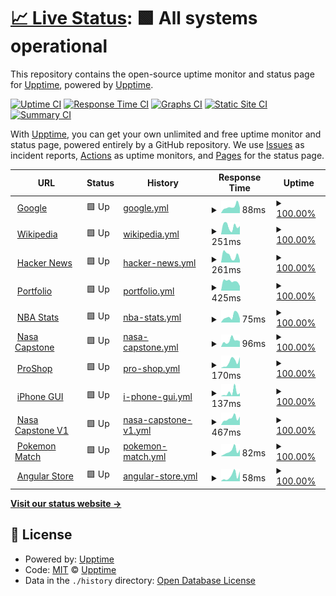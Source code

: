 # [📈 Live Status](https://upptime.github.io/upptime): <!--live status--> **🟩 All systems operational**

This repository contains the open-source uptime monitor and status page for [Upptime](https://upptime.js.org), powered by [Upptime](https://github.com/upptime/upptime).

[![Uptime CI](https://github.com/nprasad2077/upptime/workflows/Uptime%20CI/badge.svg)](https://github.com/nprasad2077/upptime/actions?query=workflow%3A%22Uptime+CI%22)
[![Response Time CI](https://github.com/nprasad2077/upptime/workflows/Response%20Time%20CI/badge.svg)](https://github.com/nprasad2077/upptime/actions?query=workflow%3A%22Response+Time+CI%22)
[![Graphs CI](https://github.com/nprasad2077/upptime/workflows/Graphs%20CI/badge.svg)](https://github.com/nprasad2077/upptime/actions?query=workflow%3A%22Graphs+CI%22)
[![Static Site CI](https://github.com/nprasad2077/upptime/workflows/Static%20Site%20CI/badge.svg)](https://github.com/nprasad2077/upptime/actions?query=workflow%3A%22Static+Site+CI%22)
[![Summary CI](https://github.com/nprasad2077/upptime/workflows/Summary%20CI/badge.svg)](https://github.com/nprasad2077/upptime/actions?query=workflow%3A%22Summary+CI%22)

With [Upptime](https://upptime.js.org), you can get your own unlimited and free uptime monitor and status page, powered entirely by a GitHub repository. We use [Issues](https://github.com/upptime/upptime/issues) as incident reports, [Actions](https://github.com/nprasad2077/upptime/actions) as uptime monitors, and [Pages](https://upptime.github.io/upptime) for the status page.

<!--start: status pages-->
<!-- This summary is generated by Upptime (https://github.com/upptime/upptime) -->
<!-- Do not edit this manually, your changes will be overwritten -->
<!-- prettier-ignore -->
| URL | Status | History | Response Time | Uptime |
| --- | ------ | ------- | ------------- | ------ |
| <img alt="" src="https://icons.duckduckgo.com/ip3/www.google.com.ico" height="13"> [Google](https://www.google.com) | 🟩 Up | [google.yml](https://github.com/nprasad2077/upptime/commits/HEAD/history/google.yml) | <details><summary><img alt="Response time graph" src="./graphs/google/response-time-week.png" height="20"> 88ms</summary><br><a href="https://nprasad2077.github.io/upptime/history/google"><img alt="Response time 100" src="https://img.shields.io/endpoint?url=https%3A%2F%2Fraw.githubusercontent.com%2Fnprasad2077%2Fupptime%2FHEAD%2Fapi%2Fgoogle%2Fresponse-time.json"></a><br><a href="https://nprasad2077.github.io/upptime/history/google"><img alt="24-hour response time 73" src="https://img.shields.io/endpoint?url=https%3A%2F%2Fraw.githubusercontent.com%2Fnprasad2077%2Fupptime%2FHEAD%2Fapi%2Fgoogle%2Fresponse-time-day.json"></a><br><a href="https://nprasad2077.github.io/upptime/history/google"><img alt="7-day response time 88" src="https://img.shields.io/endpoint?url=https%3A%2F%2Fraw.githubusercontent.com%2Fnprasad2077%2Fupptime%2FHEAD%2Fapi%2Fgoogle%2Fresponse-time-week.json"></a><br><a href="https://nprasad2077.github.io/upptime/history/google"><img alt="30-day response time 83" src="https://img.shields.io/endpoint?url=https%3A%2F%2Fraw.githubusercontent.com%2Fnprasad2077%2Fupptime%2FHEAD%2Fapi%2Fgoogle%2Fresponse-time-month.json"></a><br><a href="https://nprasad2077.github.io/upptime/history/google"><img alt="1-year response time 100" src="https://img.shields.io/endpoint?url=https%3A%2F%2Fraw.githubusercontent.com%2Fnprasad2077%2Fupptime%2FHEAD%2Fapi%2Fgoogle%2Fresponse-time-year.json"></a></details> | <details><summary><a href="https://nprasad2077.github.io/upptime/history/google">100.00%</a></summary><a href="https://nprasad2077.github.io/upptime/history/google"><img alt="All-time uptime 100.00%" src="https://img.shields.io/endpoint?url=https%3A%2F%2Fraw.githubusercontent.com%2Fnprasad2077%2Fupptime%2FHEAD%2Fapi%2Fgoogle%2Fuptime.json"></a><br><a href="https://nprasad2077.github.io/upptime/history/google"><img alt="24-hour uptime 100.00%" src="https://img.shields.io/endpoint?url=https%3A%2F%2Fraw.githubusercontent.com%2Fnprasad2077%2Fupptime%2FHEAD%2Fapi%2Fgoogle%2Fuptime-day.json"></a><br><a href="https://nprasad2077.github.io/upptime/history/google"><img alt="7-day uptime 100.00%" src="https://img.shields.io/endpoint?url=https%3A%2F%2Fraw.githubusercontent.com%2Fnprasad2077%2Fupptime%2FHEAD%2Fapi%2Fgoogle%2Fuptime-week.json"></a><br><a href="https://nprasad2077.github.io/upptime/history/google"><img alt="30-day uptime 100.00%" src="https://img.shields.io/endpoint?url=https%3A%2F%2Fraw.githubusercontent.com%2Fnprasad2077%2Fupptime%2FHEAD%2Fapi%2Fgoogle%2Fuptime-month.json"></a><br><a href="https://nprasad2077.github.io/upptime/history/google"><img alt="1-year uptime 100.00%" src="https://img.shields.io/endpoint?url=https%3A%2F%2Fraw.githubusercontent.com%2Fnprasad2077%2Fupptime%2FHEAD%2Fapi%2Fgoogle%2Fuptime-year.json"></a></details>
| <img alt="" src="https://icons.duckduckgo.com/ip3/en.wikipedia.org.ico" height="13"> [Wikipedia](https://en.wikipedia.org) | 🟩 Up | [wikipedia.yml](https://github.com/nprasad2077/upptime/commits/HEAD/history/wikipedia.yml) | <details><summary><img alt="Response time graph" src="./graphs/wikipedia/response-time-week.png" height="20"> 251ms</summary><br><a href="https://nprasad2077.github.io/upptime/history/wikipedia"><img alt="Response time 203" src="https://img.shields.io/endpoint?url=https%3A%2F%2Fraw.githubusercontent.com%2Fnprasad2077%2Fupptime%2FHEAD%2Fapi%2Fwikipedia%2Fresponse-time.json"></a><br><a href="https://nprasad2077.github.io/upptime/history/wikipedia"><img alt="24-hour response time 258" src="https://img.shields.io/endpoint?url=https%3A%2F%2Fraw.githubusercontent.com%2Fnprasad2077%2Fupptime%2FHEAD%2Fapi%2Fwikipedia%2Fresponse-time-day.json"></a><br><a href="https://nprasad2077.github.io/upptime/history/wikipedia"><img alt="7-day response time 251" src="https://img.shields.io/endpoint?url=https%3A%2F%2Fraw.githubusercontent.com%2Fnprasad2077%2Fupptime%2FHEAD%2Fapi%2Fwikipedia%2Fresponse-time-week.json"></a><br><a href="https://nprasad2077.github.io/upptime/history/wikipedia"><img alt="30-day response time 190" src="https://img.shields.io/endpoint?url=https%3A%2F%2Fraw.githubusercontent.com%2Fnprasad2077%2Fupptime%2FHEAD%2Fapi%2Fwikipedia%2Fresponse-time-month.json"></a><br><a href="https://nprasad2077.github.io/upptime/history/wikipedia"><img alt="1-year response time 203" src="https://img.shields.io/endpoint?url=https%3A%2F%2Fraw.githubusercontent.com%2Fnprasad2077%2Fupptime%2FHEAD%2Fapi%2Fwikipedia%2Fresponse-time-year.json"></a></details> | <details><summary><a href="https://nprasad2077.github.io/upptime/history/wikipedia">100.00%</a></summary><a href="https://nprasad2077.github.io/upptime/history/wikipedia"><img alt="All-time uptime 100.00%" src="https://img.shields.io/endpoint?url=https%3A%2F%2Fraw.githubusercontent.com%2Fnprasad2077%2Fupptime%2FHEAD%2Fapi%2Fwikipedia%2Fuptime.json"></a><br><a href="https://nprasad2077.github.io/upptime/history/wikipedia"><img alt="24-hour uptime 100.00%" src="https://img.shields.io/endpoint?url=https%3A%2F%2Fraw.githubusercontent.com%2Fnprasad2077%2Fupptime%2FHEAD%2Fapi%2Fwikipedia%2Fuptime-day.json"></a><br><a href="https://nprasad2077.github.io/upptime/history/wikipedia"><img alt="7-day uptime 100.00%" src="https://img.shields.io/endpoint?url=https%3A%2F%2Fraw.githubusercontent.com%2Fnprasad2077%2Fupptime%2FHEAD%2Fapi%2Fwikipedia%2Fuptime-week.json"></a><br><a href="https://nprasad2077.github.io/upptime/history/wikipedia"><img alt="30-day uptime 100.00%" src="https://img.shields.io/endpoint?url=https%3A%2F%2Fraw.githubusercontent.com%2Fnprasad2077%2Fupptime%2FHEAD%2Fapi%2Fwikipedia%2Fuptime-month.json"></a><br><a href="https://nprasad2077.github.io/upptime/history/wikipedia"><img alt="1-year uptime 100.00%" src="https://img.shields.io/endpoint?url=https%3A%2F%2Fraw.githubusercontent.com%2Fnprasad2077%2Fupptime%2FHEAD%2Fapi%2Fwikipedia%2Fuptime-year.json"></a></details>
| <img alt="" src="https://icons.duckduckgo.com/ip3/news.ycombinator.com.ico" height="13"> [Hacker News](https://news.ycombinator.com) | 🟩 Up | [hacker-news.yml](https://github.com/nprasad2077/upptime/commits/HEAD/history/hacker-news.yml) | <details><summary><img alt="Response time graph" src="./graphs/hacker-news/response-time-week.png" height="20"> 261ms</summary><br><a href="https://nprasad2077.github.io/upptime/history/hacker-news"><img alt="Response time 459" src="https://img.shields.io/endpoint?url=https%3A%2F%2Fraw.githubusercontent.com%2Fnprasad2077%2Fupptime%2FHEAD%2Fapi%2Fhacker-news%2Fresponse-time.json"></a><br><a href="https://nprasad2077.github.io/upptime/history/hacker-news"><img alt="24-hour response time 84" src="https://img.shields.io/endpoint?url=https%3A%2F%2Fraw.githubusercontent.com%2Fnprasad2077%2Fupptime%2FHEAD%2Fapi%2Fhacker-news%2Fresponse-time-day.json"></a><br><a href="https://nprasad2077.github.io/upptime/history/hacker-news"><img alt="7-day response time 261" src="https://img.shields.io/endpoint?url=https%3A%2F%2Fraw.githubusercontent.com%2Fnprasad2077%2Fupptime%2FHEAD%2Fapi%2Fhacker-news%2Fresponse-time-week.json"></a><br><a href="https://nprasad2077.github.io/upptime/history/hacker-news"><img alt="30-day response time 229" src="https://img.shields.io/endpoint?url=https%3A%2F%2Fraw.githubusercontent.com%2Fnprasad2077%2Fupptime%2FHEAD%2Fapi%2Fhacker-news%2Fresponse-time-month.json"></a><br><a href="https://nprasad2077.github.io/upptime/history/hacker-news"><img alt="1-year response time 459" src="https://img.shields.io/endpoint?url=https%3A%2F%2Fraw.githubusercontent.com%2Fnprasad2077%2Fupptime%2FHEAD%2Fapi%2Fhacker-news%2Fresponse-time-year.json"></a></details> | <details><summary><a href="https://nprasad2077.github.io/upptime/history/hacker-news">100.00%</a></summary><a href="https://nprasad2077.github.io/upptime/history/hacker-news"><img alt="All-time uptime 99.98%" src="https://img.shields.io/endpoint?url=https%3A%2F%2Fraw.githubusercontent.com%2Fnprasad2077%2Fupptime%2FHEAD%2Fapi%2Fhacker-news%2Fuptime.json"></a><br><a href="https://nprasad2077.github.io/upptime/history/hacker-news"><img alt="24-hour uptime 100.00%" src="https://img.shields.io/endpoint?url=https%3A%2F%2Fraw.githubusercontent.com%2Fnprasad2077%2Fupptime%2FHEAD%2Fapi%2Fhacker-news%2Fuptime-day.json"></a><br><a href="https://nprasad2077.github.io/upptime/history/hacker-news"><img alt="7-day uptime 100.00%" src="https://img.shields.io/endpoint?url=https%3A%2F%2Fraw.githubusercontent.com%2Fnprasad2077%2Fupptime%2FHEAD%2Fapi%2Fhacker-news%2Fuptime-week.json"></a><br><a href="https://nprasad2077.github.io/upptime/history/hacker-news"><img alt="30-day uptime 99.72%" src="https://img.shields.io/endpoint?url=https%3A%2F%2Fraw.githubusercontent.com%2Fnprasad2077%2Fupptime%2FHEAD%2Fapi%2Fhacker-news%2Fuptime-month.json"></a><br><a href="https://nprasad2077.github.io/upptime/history/hacker-news"><img alt="1-year uptime 99.92%" src="https://img.shields.io/endpoint?url=https%3A%2F%2Fraw.githubusercontent.com%2Fnprasad2077%2Fupptime%2FHEAD%2Fapi%2Fhacker-news%2Fuptime-year.json"></a></details>
| <img alt="" src="https://icons.duckduckgo.com/ip3/nikhil.engineer.ico" height="13"> [Portfolio](https://nikhil.engineer/) | 🟩 Up | [portfolio.yml](https://github.com/nprasad2077/upptime/commits/HEAD/history/portfolio.yml) | <details><summary><img alt="Response time graph" src="./graphs/portfolio/response-time-week.png" height="20"> 425ms</summary><br><a href="https://nprasad2077.github.io/upptime/history/portfolio"><img alt="Response time 327" src="https://img.shields.io/endpoint?url=https%3A%2F%2Fraw.githubusercontent.com%2Fnprasad2077%2Fupptime%2FHEAD%2Fapi%2Fportfolio%2Fresponse-time.json"></a><br><a href="https://nprasad2077.github.io/upptime/history/portfolio"><img alt="24-hour response time 210" src="https://img.shields.io/endpoint?url=https%3A%2F%2Fraw.githubusercontent.com%2Fnprasad2077%2Fupptime%2FHEAD%2Fapi%2Fportfolio%2Fresponse-time-day.json"></a><br><a href="https://nprasad2077.github.io/upptime/history/portfolio"><img alt="7-day response time 425" src="https://img.shields.io/endpoint?url=https%3A%2F%2Fraw.githubusercontent.com%2Fnprasad2077%2Fupptime%2FHEAD%2Fapi%2Fportfolio%2Fresponse-time-week.json"></a><br><a href="https://nprasad2077.github.io/upptime/history/portfolio"><img alt="30-day response time 368" src="https://img.shields.io/endpoint?url=https%3A%2F%2Fraw.githubusercontent.com%2Fnprasad2077%2Fupptime%2FHEAD%2Fapi%2Fportfolio%2Fresponse-time-month.json"></a><br><a href="https://nprasad2077.github.io/upptime/history/portfolio"><img alt="1-year response time 327" src="https://img.shields.io/endpoint?url=https%3A%2F%2Fraw.githubusercontent.com%2Fnprasad2077%2Fupptime%2FHEAD%2Fapi%2Fportfolio%2Fresponse-time-year.json"></a></details> | <details><summary><a href="https://nprasad2077.github.io/upptime/history/portfolio">100.00%</a></summary><a href="https://nprasad2077.github.io/upptime/history/portfolio"><img alt="All-time uptime 99.99%" src="https://img.shields.io/endpoint?url=https%3A%2F%2Fraw.githubusercontent.com%2Fnprasad2077%2Fupptime%2FHEAD%2Fapi%2Fportfolio%2Fuptime.json"></a><br><a href="https://nprasad2077.github.io/upptime/history/portfolio"><img alt="24-hour uptime 100.00%" src="https://img.shields.io/endpoint?url=https%3A%2F%2Fraw.githubusercontent.com%2Fnprasad2077%2Fupptime%2FHEAD%2Fapi%2Fportfolio%2Fuptime-day.json"></a><br><a href="https://nprasad2077.github.io/upptime/history/portfolio"><img alt="7-day uptime 100.00%" src="https://img.shields.io/endpoint?url=https%3A%2F%2Fraw.githubusercontent.com%2Fnprasad2077%2Fupptime%2FHEAD%2Fapi%2Fportfolio%2Fuptime-week.json"></a><br><a href="https://nprasad2077.github.io/upptime/history/portfolio"><img alt="30-day uptime 99.93%" src="https://img.shields.io/endpoint?url=https%3A%2F%2Fraw.githubusercontent.com%2Fnprasad2077%2Fupptime%2FHEAD%2Fapi%2Fportfolio%2Fuptime-month.json"></a><br><a href="https://nprasad2077.github.io/upptime/history/portfolio"><img alt="1-year uptime 99.99%" src="https://img.shields.io/endpoint?url=https%3A%2F%2Fraw.githubusercontent.com%2Fnprasad2077%2Fupptime%2FHEAD%2Fapi%2Fportfolio%2Fuptime-year.json"></a></details>
| <img alt="" src="https://icons.duckduckgo.com/ip3/nba-stats-beryl.vercel.app.ico" height="13"> [NBA Stats](https://nba-stats-beryl.vercel.app/) | 🟩 Up | [nba-stats.yml](https://github.com/nprasad2077/upptime/commits/HEAD/history/nba-stats.yml) | <details><summary><img alt="Response time graph" src="./graphs/nba-stats/response-time-week.png" height="20"> 75ms</summary><br><a href="https://nprasad2077.github.io/upptime/history/nba-stats"><img alt="Response time 104" src="https://img.shields.io/endpoint?url=https%3A%2F%2Fraw.githubusercontent.com%2Fnprasad2077%2Fupptime%2FHEAD%2Fapi%2Fnba-stats%2Fresponse-time.json"></a><br><a href="https://nprasad2077.github.io/upptime/history/nba-stats"><img alt="24-hour response time 47" src="https://img.shields.io/endpoint?url=https%3A%2F%2Fraw.githubusercontent.com%2Fnprasad2077%2Fupptime%2FHEAD%2Fapi%2Fnba-stats%2Fresponse-time-day.json"></a><br><a href="https://nprasad2077.github.io/upptime/history/nba-stats"><img alt="7-day response time 75" src="https://img.shields.io/endpoint?url=https%3A%2F%2Fraw.githubusercontent.com%2Fnprasad2077%2Fupptime%2FHEAD%2Fapi%2Fnba-stats%2Fresponse-time-week.json"></a><br><a href="https://nprasad2077.github.io/upptime/history/nba-stats"><img alt="30-day response time 81" src="https://img.shields.io/endpoint?url=https%3A%2F%2Fraw.githubusercontent.com%2Fnprasad2077%2Fupptime%2FHEAD%2Fapi%2Fnba-stats%2Fresponse-time-month.json"></a><br><a href="https://nprasad2077.github.io/upptime/history/nba-stats"><img alt="1-year response time 104" src="https://img.shields.io/endpoint?url=https%3A%2F%2Fraw.githubusercontent.com%2Fnprasad2077%2Fupptime%2FHEAD%2Fapi%2Fnba-stats%2Fresponse-time-year.json"></a></details> | <details><summary><a href="https://nprasad2077.github.io/upptime/history/nba-stats">100.00%</a></summary><a href="https://nprasad2077.github.io/upptime/history/nba-stats"><img alt="All-time uptime 99.99%" src="https://img.shields.io/endpoint?url=https%3A%2F%2Fraw.githubusercontent.com%2Fnprasad2077%2Fupptime%2FHEAD%2Fapi%2Fnba-stats%2Fuptime.json"></a><br><a href="https://nprasad2077.github.io/upptime/history/nba-stats"><img alt="24-hour uptime 100.00%" src="https://img.shields.io/endpoint?url=https%3A%2F%2Fraw.githubusercontent.com%2Fnprasad2077%2Fupptime%2FHEAD%2Fapi%2Fnba-stats%2Fuptime-day.json"></a><br><a href="https://nprasad2077.github.io/upptime/history/nba-stats"><img alt="7-day uptime 100.00%" src="https://img.shields.io/endpoint?url=https%3A%2F%2Fraw.githubusercontent.com%2Fnprasad2077%2Fupptime%2FHEAD%2Fapi%2Fnba-stats%2Fuptime-week.json"></a><br><a href="https://nprasad2077.github.io/upptime/history/nba-stats"><img alt="30-day uptime 99.96%" src="https://img.shields.io/endpoint?url=https%3A%2F%2Fraw.githubusercontent.com%2Fnprasad2077%2Fupptime%2FHEAD%2Fapi%2Fnba-stats%2Fuptime-month.json"></a><br><a href="https://nprasad2077.github.io/upptime/history/nba-stats"><img alt="1-year uptime 99.99%" src="https://img.shields.io/endpoint?url=https%3A%2F%2Fraw.githubusercontent.com%2Fnprasad2077%2Fupptime%2FHEAD%2Fapi%2Fnba-stats%2Fuptime-year.json"></a></details>
| <img alt="" src="https://icons.duckduckgo.com/ip3/nasa-capstone.vercel.app.ico" height="13"> [Nasa Capstone](https://nasa-capstone.vercel.app/) | 🟩 Up | [nasa-capstone.yml](https://github.com/nprasad2077/upptime/commits/HEAD/history/nasa-capstone.yml) | <details><summary><img alt="Response time graph" src="./graphs/nasa-capstone/response-time-week.png" height="20"> 96ms</summary><br><a href="https://nprasad2077.github.io/upptime/history/nasa-capstone"><img alt="Response time 105" src="https://img.shields.io/endpoint?url=https%3A%2F%2Fraw.githubusercontent.com%2Fnprasad2077%2Fupptime%2FHEAD%2Fapi%2Fnasa-capstone%2Fresponse-time.json"></a><br><a href="https://nprasad2077.github.io/upptime/history/nasa-capstone"><img alt="24-hour response time 87" src="https://img.shields.io/endpoint?url=https%3A%2F%2Fraw.githubusercontent.com%2Fnprasad2077%2Fupptime%2FHEAD%2Fapi%2Fnasa-capstone%2Fresponse-time-day.json"></a><br><a href="https://nprasad2077.github.io/upptime/history/nasa-capstone"><img alt="7-day response time 96" src="https://img.shields.io/endpoint?url=https%3A%2F%2Fraw.githubusercontent.com%2Fnprasad2077%2Fupptime%2FHEAD%2Fapi%2Fnasa-capstone%2Fresponse-time-week.json"></a><br><a href="https://nprasad2077.github.io/upptime/history/nasa-capstone"><img alt="30-day response time 99" src="https://img.shields.io/endpoint?url=https%3A%2F%2Fraw.githubusercontent.com%2Fnprasad2077%2Fupptime%2FHEAD%2Fapi%2Fnasa-capstone%2Fresponse-time-month.json"></a><br><a href="https://nprasad2077.github.io/upptime/history/nasa-capstone"><img alt="1-year response time 105" src="https://img.shields.io/endpoint?url=https%3A%2F%2Fraw.githubusercontent.com%2Fnprasad2077%2Fupptime%2FHEAD%2Fapi%2Fnasa-capstone%2Fresponse-time-year.json"></a></details> | <details><summary><a href="https://nprasad2077.github.io/upptime/history/nasa-capstone">100.00%</a></summary><a href="https://nprasad2077.github.io/upptime/history/nasa-capstone"><img alt="All-time uptime 100.00%" src="https://img.shields.io/endpoint?url=https%3A%2F%2Fraw.githubusercontent.com%2Fnprasad2077%2Fupptime%2FHEAD%2Fapi%2Fnasa-capstone%2Fuptime.json"></a><br><a href="https://nprasad2077.github.io/upptime/history/nasa-capstone"><img alt="24-hour uptime 100.00%" src="https://img.shields.io/endpoint?url=https%3A%2F%2Fraw.githubusercontent.com%2Fnprasad2077%2Fupptime%2FHEAD%2Fapi%2Fnasa-capstone%2Fuptime-day.json"></a><br><a href="https://nprasad2077.github.io/upptime/history/nasa-capstone"><img alt="7-day uptime 100.00%" src="https://img.shields.io/endpoint?url=https%3A%2F%2Fraw.githubusercontent.com%2Fnprasad2077%2Fupptime%2FHEAD%2Fapi%2Fnasa-capstone%2Fuptime-week.json"></a><br><a href="https://nprasad2077.github.io/upptime/history/nasa-capstone"><img alt="30-day uptime 100.00%" src="https://img.shields.io/endpoint?url=https%3A%2F%2Fraw.githubusercontent.com%2Fnprasad2077%2Fupptime%2FHEAD%2Fapi%2Fnasa-capstone%2Fuptime-month.json"></a><br><a href="https://nprasad2077.github.io/upptime/history/nasa-capstone"><img alt="1-year uptime 100.00%" src="https://img.shields.io/endpoint?url=https%3A%2F%2Fraw.githubusercontent.com%2Fnprasad2077%2Fupptime%2FHEAD%2Fapi%2Fnasa-capstone%2Fuptime-year.json"></a></details>
| <img alt="" src="https://icons.duckduckgo.com/ip3/proshop-nikhil.herokuapp.com.ico" height="13"> [ProShop](https://proshop-nikhil.herokuapp.com/) | 🟩 Up | [pro-shop.yml](https://github.com/nprasad2077/upptime/commits/HEAD/history/pro-shop.yml) | <details><summary><img alt="Response time graph" src="./graphs/pro-shop/response-time-week.png" height="20"> 170ms</summary><br><a href="https://nprasad2077.github.io/upptime/history/pro-shop"><img alt="Response time 163" src="https://img.shields.io/endpoint?url=https%3A%2F%2Fraw.githubusercontent.com%2Fnprasad2077%2Fupptime%2FHEAD%2Fapi%2Fpro-shop%2Fresponse-time.json"></a><br><a href="https://nprasad2077.github.io/upptime/history/pro-shop"><img alt="24-hour response time 300" src="https://img.shields.io/endpoint?url=https%3A%2F%2Fraw.githubusercontent.com%2Fnprasad2077%2Fupptime%2FHEAD%2Fapi%2Fpro-shop%2Fresponse-time-day.json"></a><br><a href="https://nprasad2077.github.io/upptime/history/pro-shop"><img alt="7-day response time 170" src="https://img.shields.io/endpoint?url=https%3A%2F%2Fraw.githubusercontent.com%2Fnprasad2077%2Fupptime%2FHEAD%2Fapi%2Fpro-shop%2Fresponse-time-week.json"></a><br><a href="https://nprasad2077.github.io/upptime/history/pro-shop"><img alt="30-day response time 171" src="https://img.shields.io/endpoint?url=https%3A%2F%2Fraw.githubusercontent.com%2Fnprasad2077%2Fupptime%2FHEAD%2Fapi%2Fpro-shop%2Fresponse-time-month.json"></a><br><a href="https://nprasad2077.github.io/upptime/history/pro-shop"><img alt="1-year response time 163" src="https://img.shields.io/endpoint?url=https%3A%2F%2Fraw.githubusercontent.com%2Fnprasad2077%2Fupptime%2FHEAD%2Fapi%2Fpro-shop%2Fresponse-time-year.json"></a></details> | <details><summary><a href="https://nprasad2077.github.io/upptime/history/pro-shop">100.00%</a></summary><a href="https://nprasad2077.github.io/upptime/history/pro-shop"><img alt="All-time uptime 100.00%" src="https://img.shields.io/endpoint?url=https%3A%2F%2Fraw.githubusercontent.com%2Fnprasad2077%2Fupptime%2FHEAD%2Fapi%2Fpro-shop%2Fuptime.json"></a><br><a href="https://nprasad2077.github.io/upptime/history/pro-shop"><img alt="24-hour uptime 100.00%" src="https://img.shields.io/endpoint?url=https%3A%2F%2Fraw.githubusercontent.com%2Fnprasad2077%2Fupptime%2FHEAD%2Fapi%2Fpro-shop%2Fuptime-day.json"></a><br><a href="https://nprasad2077.github.io/upptime/history/pro-shop"><img alt="7-day uptime 100.00%" src="https://img.shields.io/endpoint?url=https%3A%2F%2Fraw.githubusercontent.com%2Fnprasad2077%2Fupptime%2FHEAD%2Fapi%2Fpro-shop%2Fuptime-week.json"></a><br><a href="https://nprasad2077.github.io/upptime/history/pro-shop"><img alt="30-day uptime 100.00%" src="https://img.shields.io/endpoint?url=https%3A%2F%2Fraw.githubusercontent.com%2Fnprasad2077%2Fupptime%2FHEAD%2Fapi%2Fpro-shop%2Fuptime-month.json"></a><br><a href="https://nprasad2077.github.io/upptime/history/pro-shop"><img alt="1-year uptime 100.00%" src="https://img.shields.io/endpoint?url=https%3A%2F%2Fraw.githubusercontent.com%2Fnprasad2077%2Fupptime%2FHEAD%2Fapi%2Fpro-shop%2Fuptime-year.json"></a></details>
| <img alt="" src="https://icons.duckduckgo.com/ip3/apple-iphone-gui.netlify.app.ico" height="13"> [iPhone GUI](https://apple-iphone-gui.netlify.app/) | 🟩 Up | [i-phone-gui.yml](https://github.com/nprasad2077/upptime/commits/HEAD/history/i-phone-gui.yml) | <details><summary><img alt="Response time graph" src="./graphs/i-phone-gui/response-time-week.png" height="20"> 137ms</summary><br><a href="https://nprasad2077.github.io/upptime/history/i-phone-gui"><img alt="Response time 92" src="https://img.shields.io/endpoint?url=https%3A%2F%2Fraw.githubusercontent.com%2Fnprasad2077%2Fupptime%2FHEAD%2Fapi%2Fi-phone-gui%2Fresponse-time.json"></a><br><a href="https://nprasad2077.github.io/upptime/history/i-phone-gui"><img alt="24-hour response time 113" src="https://img.shields.io/endpoint?url=https%3A%2F%2Fraw.githubusercontent.com%2Fnprasad2077%2Fupptime%2FHEAD%2Fapi%2Fi-phone-gui%2Fresponse-time-day.json"></a><br><a href="https://nprasad2077.github.io/upptime/history/i-phone-gui"><img alt="7-day response time 137" src="https://img.shields.io/endpoint?url=https%3A%2F%2Fraw.githubusercontent.com%2Fnprasad2077%2Fupptime%2FHEAD%2Fapi%2Fi-phone-gui%2Fresponse-time-week.json"></a><br><a href="https://nprasad2077.github.io/upptime/history/i-phone-gui"><img alt="30-day response time 110" src="https://img.shields.io/endpoint?url=https%3A%2F%2Fraw.githubusercontent.com%2Fnprasad2077%2Fupptime%2FHEAD%2Fapi%2Fi-phone-gui%2Fresponse-time-month.json"></a><br><a href="https://nprasad2077.github.io/upptime/history/i-phone-gui"><img alt="1-year response time 92" src="https://img.shields.io/endpoint?url=https%3A%2F%2Fraw.githubusercontent.com%2Fnprasad2077%2Fupptime%2FHEAD%2Fapi%2Fi-phone-gui%2Fresponse-time-year.json"></a></details> | <details><summary><a href="https://nprasad2077.github.io/upptime/history/i-phone-gui">100.00%</a></summary><a href="https://nprasad2077.github.io/upptime/history/i-phone-gui"><img alt="All-time uptime 100.00%" src="https://img.shields.io/endpoint?url=https%3A%2F%2Fraw.githubusercontent.com%2Fnprasad2077%2Fupptime%2FHEAD%2Fapi%2Fi-phone-gui%2Fuptime.json"></a><br><a href="https://nprasad2077.github.io/upptime/history/i-phone-gui"><img alt="24-hour uptime 100.00%" src="https://img.shields.io/endpoint?url=https%3A%2F%2Fraw.githubusercontent.com%2Fnprasad2077%2Fupptime%2FHEAD%2Fapi%2Fi-phone-gui%2Fuptime-day.json"></a><br><a href="https://nprasad2077.github.io/upptime/history/i-phone-gui"><img alt="7-day uptime 100.00%" src="https://img.shields.io/endpoint?url=https%3A%2F%2Fraw.githubusercontent.com%2Fnprasad2077%2Fupptime%2FHEAD%2Fapi%2Fi-phone-gui%2Fuptime-week.json"></a><br><a href="https://nprasad2077.github.io/upptime/history/i-phone-gui"><img alt="30-day uptime 100.00%" src="https://img.shields.io/endpoint?url=https%3A%2F%2Fraw.githubusercontent.com%2Fnprasad2077%2Fupptime%2FHEAD%2Fapi%2Fi-phone-gui%2Fuptime-month.json"></a><br><a href="https://nprasad2077.github.io/upptime/history/i-phone-gui"><img alt="1-year uptime 100.00%" src="https://img.shields.io/endpoint?url=https%3A%2F%2Fraw.githubusercontent.com%2Fnprasad2077%2Fupptime%2FHEAD%2Fapi%2Fi-phone-gui%2Fuptime-year.json"></a></details>
| <img alt="" src="https://icons.duckduckgo.com/ip3/github.com.ico" height="13"> [Nasa Capstone V1](https://github.com/nprasad2077/nasa_capstone) | 🟩 Up | [nasa-capstone-v1.yml](https://github.com/nprasad2077/upptime/commits/HEAD/history/nasa-capstone-v1.yml) | <details><summary><img alt="Response time graph" src="./graphs/nasa-capstone-v1/response-time-week.png" height="20"> 467ms</summary><br><a href="https://nprasad2077.github.io/upptime/history/nasa-capstone-v1"><img alt="Response time 447" src="https://img.shields.io/endpoint?url=https%3A%2F%2Fraw.githubusercontent.com%2Fnprasad2077%2Fupptime%2FHEAD%2Fapi%2Fnasa-capstone-v1%2Fresponse-time.json"></a><br><a href="https://nprasad2077.github.io/upptime/history/nasa-capstone-v1"><img alt="24-hour response time 589" src="https://img.shields.io/endpoint?url=https%3A%2F%2Fraw.githubusercontent.com%2Fnprasad2077%2Fupptime%2FHEAD%2Fapi%2Fnasa-capstone-v1%2Fresponse-time-day.json"></a><br><a href="https://nprasad2077.github.io/upptime/history/nasa-capstone-v1"><img alt="7-day response time 467" src="https://img.shields.io/endpoint?url=https%3A%2F%2Fraw.githubusercontent.com%2Fnprasad2077%2Fupptime%2FHEAD%2Fapi%2Fnasa-capstone-v1%2Fresponse-time-week.json"></a><br><a href="https://nprasad2077.github.io/upptime/history/nasa-capstone-v1"><img alt="30-day response time 465" src="https://img.shields.io/endpoint?url=https%3A%2F%2Fraw.githubusercontent.com%2Fnprasad2077%2Fupptime%2FHEAD%2Fapi%2Fnasa-capstone-v1%2Fresponse-time-month.json"></a><br><a href="https://nprasad2077.github.io/upptime/history/nasa-capstone-v1"><img alt="1-year response time 447" src="https://img.shields.io/endpoint?url=https%3A%2F%2Fraw.githubusercontent.com%2Fnprasad2077%2Fupptime%2FHEAD%2Fapi%2Fnasa-capstone-v1%2Fresponse-time-year.json"></a></details> | <details><summary><a href="https://nprasad2077.github.io/upptime/history/nasa-capstone-v1">100.00%</a></summary><a href="https://nprasad2077.github.io/upptime/history/nasa-capstone-v1"><img alt="All-time uptime 100.00%" src="https://img.shields.io/endpoint?url=https%3A%2F%2Fraw.githubusercontent.com%2Fnprasad2077%2Fupptime%2FHEAD%2Fapi%2Fnasa-capstone-v1%2Fuptime.json"></a><br><a href="https://nprasad2077.github.io/upptime/history/nasa-capstone-v1"><img alt="24-hour uptime 100.00%" src="https://img.shields.io/endpoint?url=https%3A%2F%2Fraw.githubusercontent.com%2Fnprasad2077%2Fupptime%2FHEAD%2Fapi%2Fnasa-capstone-v1%2Fuptime-day.json"></a><br><a href="https://nprasad2077.github.io/upptime/history/nasa-capstone-v1"><img alt="7-day uptime 100.00%" src="https://img.shields.io/endpoint?url=https%3A%2F%2Fraw.githubusercontent.com%2Fnprasad2077%2Fupptime%2FHEAD%2Fapi%2Fnasa-capstone-v1%2Fuptime-week.json"></a><br><a href="https://nprasad2077.github.io/upptime/history/nasa-capstone-v1"><img alt="30-day uptime 100.00%" src="https://img.shields.io/endpoint?url=https%3A%2F%2Fraw.githubusercontent.com%2Fnprasad2077%2Fupptime%2FHEAD%2Fapi%2Fnasa-capstone-v1%2Fuptime-month.json"></a><br><a href="https://nprasad2077.github.io/upptime/history/nasa-capstone-v1"><img alt="1-year uptime 100.00%" src="https://img.shields.io/endpoint?url=https%3A%2F%2Fraw.githubusercontent.com%2Fnprasad2077%2Fupptime%2FHEAD%2Fapi%2Fnasa-capstone-v1%2Fuptime-year.json"></a></details>
| <img alt="" src="https://icons.duckduckgo.com/ip3/nprasad2077.github.io.ico" height="13"> [Pokemon Match](https://nprasad2077.github.io/project-1/lib/index.html) | 🟩 Up | [pokemon-match.yml](https://github.com/nprasad2077/upptime/commits/HEAD/history/pokemon-match.yml) | <details><summary><img alt="Response time graph" src="./graphs/pokemon-match/response-time-week.png" height="20"> 82ms</summary><br><a href="https://nprasad2077.github.io/upptime/history/pokemon-match"><img alt="Response time 84" src="https://img.shields.io/endpoint?url=https%3A%2F%2Fraw.githubusercontent.com%2Fnprasad2077%2Fupptime%2FHEAD%2Fapi%2Fpokemon-match%2Fresponse-time.json"></a><br><a href="https://nprasad2077.github.io/upptime/history/pokemon-match"><img alt="24-hour response time 105" src="https://img.shields.io/endpoint?url=https%3A%2F%2Fraw.githubusercontent.com%2Fnprasad2077%2Fupptime%2FHEAD%2Fapi%2Fpokemon-match%2Fresponse-time-day.json"></a><br><a href="https://nprasad2077.github.io/upptime/history/pokemon-match"><img alt="7-day response time 82" src="https://img.shields.io/endpoint?url=https%3A%2F%2Fraw.githubusercontent.com%2Fnprasad2077%2Fupptime%2FHEAD%2Fapi%2Fpokemon-match%2Fresponse-time-week.json"></a><br><a href="https://nprasad2077.github.io/upptime/history/pokemon-match"><img alt="30-day response time 85" src="https://img.shields.io/endpoint?url=https%3A%2F%2Fraw.githubusercontent.com%2Fnprasad2077%2Fupptime%2FHEAD%2Fapi%2Fpokemon-match%2Fresponse-time-month.json"></a><br><a href="https://nprasad2077.github.io/upptime/history/pokemon-match"><img alt="1-year response time 84" src="https://img.shields.io/endpoint?url=https%3A%2F%2Fraw.githubusercontent.com%2Fnprasad2077%2Fupptime%2FHEAD%2Fapi%2Fpokemon-match%2Fresponse-time-year.json"></a></details> | <details><summary><a href="https://nprasad2077.github.io/upptime/history/pokemon-match">100.00%</a></summary><a href="https://nprasad2077.github.io/upptime/history/pokemon-match"><img alt="All-time uptime 100.00%" src="https://img.shields.io/endpoint?url=https%3A%2F%2Fraw.githubusercontent.com%2Fnprasad2077%2Fupptime%2FHEAD%2Fapi%2Fpokemon-match%2Fuptime.json"></a><br><a href="https://nprasad2077.github.io/upptime/history/pokemon-match"><img alt="24-hour uptime 100.00%" src="https://img.shields.io/endpoint?url=https%3A%2F%2Fraw.githubusercontent.com%2Fnprasad2077%2Fupptime%2FHEAD%2Fapi%2Fpokemon-match%2Fuptime-day.json"></a><br><a href="https://nprasad2077.github.io/upptime/history/pokemon-match"><img alt="7-day uptime 100.00%" src="https://img.shields.io/endpoint?url=https%3A%2F%2Fraw.githubusercontent.com%2Fnprasad2077%2Fupptime%2FHEAD%2Fapi%2Fpokemon-match%2Fuptime-week.json"></a><br><a href="https://nprasad2077.github.io/upptime/history/pokemon-match"><img alt="30-day uptime 100.00%" src="https://img.shields.io/endpoint?url=https%3A%2F%2Fraw.githubusercontent.com%2Fnprasad2077%2Fupptime%2FHEAD%2Fapi%2Fpokemon-match%2Fuptime-month.json"></a><br><a href="https://nprasad2077.github.io/upptime/history/pokemon-match"><img alt="1-year uptime 100.00%" src="https://img.shields.io/endpoint?url=https%3A%2F%2Fraw.githubusercontent.com%2Fnprasad2077%2Fupptime%2FHEAD%2Fapi%2Fpokemon-match%2Fuptime-year.json"></a></details>
| <img alt="" src="https://icons.duckduckgo.com/ip3/nprasad2077.github.io.ico" height="13"> [Angular Store](https://nprasad2077.github.io/storeAngular/) | 🟩 Up | [angular-store.yml](https://github.com/nprasad2077/upptime/commits/HEAD/history/angular-store.yml) | <details><summary><img alt="Response time graph" src="./graphs/angular-store/response-time-week.png" height="20"> 58ms</summary><br><a href="https://nprasad2077.github.io/upptime/history/angular-store"><img alt="Response time 51" src="https://img.shields.io/endpoint?url=https%3A%2F%2Fraw.githubusercontent.com%2Fnprasad2077%2Fupptime%2FHEAD%2Fapi%2Fangular-store%2Fresponse-time.json"></a><br><a href="https://nprasad2077.github.io/upptime/history/angular-store"><img alt="24-hour response time 108" src="https://img.shields.io/endpoint?url=https%3A%2F%2Fraw.githubusercontent.com%2Fnprasad2077%2Fupptime%2FHEAD%2Fapi%2Fangular-store%2Fresponse-time-day.json"></a><br><a href="https://nprasad2077.github.io/upptime/history/angular-store"><img alt="7-day response time 58" src="https://img.shields.io/endpoint?url=https%3A%2F%2Fraw.githubusercontent.com%2Fnprasad2077%2Fupptime%2FHEAD%2Fapi%2Fangular-store%2Fresponse-time-week.json"></a><br><a href="https://nprasad2077.github.io/upptime/history/angular-store"><img alt="30-day response time 62" src="https://img.shields.io/endpoint?url=https%3A%2F%2Fraw.githubusercontent.com%2Fnprasad2077%2Fupptime%2FHEAD%2Fapi%2Fangular-store%2Fresponse-time-month.json"></a><br><a href="https://nprasad2077.github.io/upptime/history/angular-store"><img alt="1-year response time 51" src="https://img.shields.io/endpoint?url=https%3A%2F%2Fraw.githubusercontent.com%2Fnprasad2077%2Fupptime%2FHEAD%2Fapi%2Fangular-store%2Fresponse-time-year.json"></a></details> | <details><summary><a href="https://nprasad2077.github.io/upptime/history/angular-store">100.00%</a></summary><a href="https://nprasad2077.github.io/upptime/history/angular-store"><img alt="All-time uptime 100.00%" src="https://img.shields.io/endpoint?url=https%3A%2F%2Fraw.githubusercontent.com%2Fnprasad2077%2Fupptime%2FHEAD%2Fapi%2Fangular-store%2Fuptime.json"></a><br><a href="https://nprasad2077.github.io/upptime/history/angular-store"><img alt="24-hour uptime 100.00%" src="https://img.shields.io/endpoint?url=https%3A%2F%2Fraw.githubusercontent.com%2Fnprasad2077%2Fupptime%2FHEAD%2Fapi%2Fangular-store%2Fuptime-day.json"></a><br><a href="https://nprasad2077.github.io/upptime/history/angular-store"><img alt="7-day uptime 100.00%" src="https://img.shields.io/endpoint?url=https%3A%2F%2Fraw.githubusercontent.com%2Fnprasad2077%2Fupptime%2FHEAD%2Fapi%2Fangular-store%2Fuptime-week.json"></a><br><a href="https://nprasad2077.github.io/upptime/history/angular-store"><img alt="30-day uptime 100.00%" src="https://img.shields.io/endpoint?url=https%3A%2F%2Fraw.githubusercontent.com%2Fnprasad2077%2Fupptime%2FHEAD%2Fapi%2Fangular-store%2Fuptime-month.json"></a><br><a href="https://nprasad2077.github.io/upptime/history/angular-store"><img alt="1-year uptime 100.00%" src="https://img.shields.io/endpoint?url=https%3A%2F%2Fraw.githubusercontent.com%2Fnprasad2077%2Fupptime%2FHEAD%2Fapi%2Fangular-store%2Fuptime-year.json"></a></details>

<!--end: status pages-->

[**Visit our status website →**](https://upptime.github.io/upptime)

## 📄 License

- Powered by: [Upptime](https://github.com/upptime/upptime)
- Code: [MIT](./LICENSE) © [Upptime](https://upptime.js.org)
- Data in the `./history` directory: [Open Database License](https://opendatacommons.org/licenses/odbl/1-0/)
